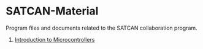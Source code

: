 # SATCAN-Material
Program files and documents related to the SATCAN collaboration program.

1. [Introduction to Microcontrollers](https://github.com/Team-Sammard/SATCAN-Material/tree/main/Introduction%20to%20Microcontrollers)
